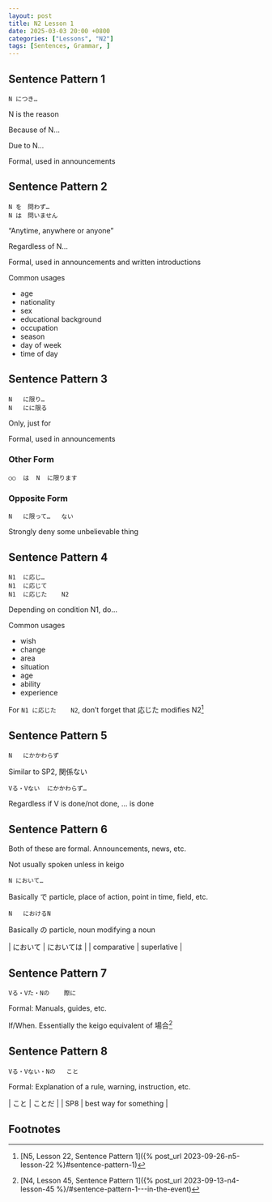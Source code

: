 ```yaml
---
layout: post
title: N2 Lesson 1
date: 2025-03-03 20:00 +0800
categories: ["Lessons", "N2"]
tags: [Sentences, Grammar, ]
---
```


## Sentence Pattern 1
```
N につき…
```
N is the reason

Because of N…

Due to N…

Formal, used in announcements

## Sentence Pattern 2
```
N を　問わず…
N は　問いません
```
“Anytime, anywhere or anyone”

Regardless of N…

Formal, used in announcements and written introductions

Common usages
* age
* nationality
* sex
* educational background
* occupation
* season
* day of week
* time of day

## Sentence Pattern 3
```
N	に限り…
N	にに限る
```
Only, just for

Formal, used in announcements

### Other Form
```
○○  は  N  に限ります
```

### Opposite Form
```
N	に限って…	ない
```
Strongly deny some unbelievable thing

## Sentence Pattern 4
```
N1	に応じ…
N1	に応じて
N1	に応じた	N2
```
Depending on condition N1, do…

Common usages
* wish
* change
* area
* situation
* age
* ability
* experience

For `N1	に応じた	N2`, don’t forget that 応じた modifies N2[^fn1]


## Sentence Pattern 5
```
N	にかかわらず
```
Similar to SP2, 関係ない

```
Vる・Vない	にかかわらず…
```
Regardless if V is done/not done, … is done

## Sentence Pattern 6

Both of these are formal. Announcements, news, etc.

Not usually spoken unless in keigo

```
N において…
```
Basically で particle, place of action, point in time, field, etc.

```
N	におけるN
```
Basically の particle, noun modifying a noun

| において | においては |
| comparative | superlative |

## Sentence Pattern 7
```
Vる・Vた・Nの	際に
```
Formal: Manuals, guides, etc.

If/When. Essentially the keigo equivalent of 場合[^fn2]

## Sentence Pattern 8
```
Vる・Vない・Nの	こと
```
Formal: Explanation of a rule, warning, instruction, etc.

| こと | ことだ |
| SP8 | best way for something |

## Footnotes
[^fn1]: [N5, Lesson 22, Sentence Pattern 1]({% post_url 2023-09-26-n5-lesson-22 %}#sentence-pattern-1)
[^fn2]: [N4, Lesson 45, Sentence Pattern 1]({% post_url 2023-09-13-n4-lesson-45 %}/#sentence-pattern-1---in-the-event)
